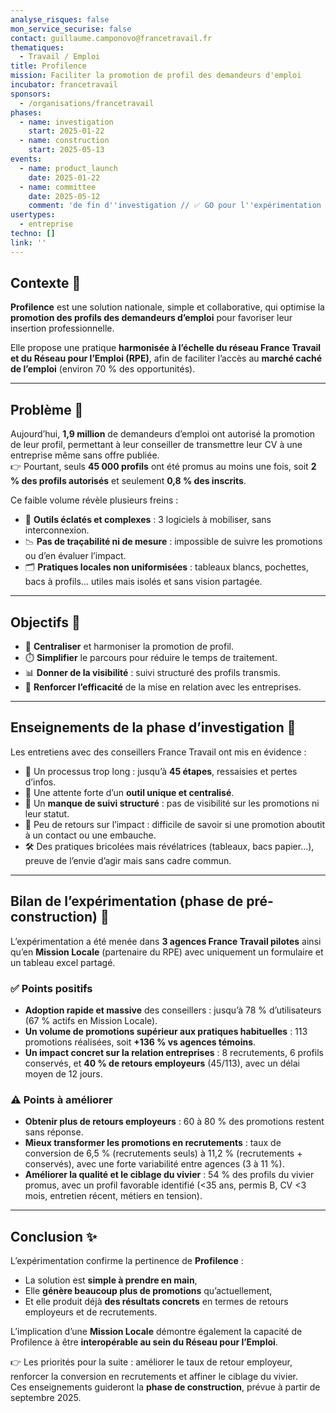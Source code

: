 ```yaml
---
analyse_risques: false
mon_service_securise: false
contact: guillaume.camponovo@francetravail.fr
thematiques:
  - Travail / Emploi
title: Profilence
mission: Faciliter la promotion de profil des demandeurs d'emploi
incubator: francetravail
sponsors:
  - /organisations/francetravail
phases:
  - name: investigation
    start: 2025-01-22
  - name: construction
    start: 2025-05-13
events:
  - name: product_launch
    date: 2025-01-22
  - name: committee
    date: 2025-05-12
    comment: 'de fin d''investigation // ✅ GO pour l''expérimentation '
usertypes:
  - entreprise
techno: []
link: ''
---
```

## Contexte 🔎  
**Profilence** est une solution nationale, simple et collaborative, qui optimise la **promotion des profils des demandeurs d’emploi** pour favoriser leur insertion professionnelle.  

Elle propose une pratique **harmonisée à l’échelle du réseau France Travail et du Réseau pour l’Emploi (RPE)**, afin de faciliter l’accès au **marché caché de l’emploi** (environ 70 % des opportunités).  

---
## Problème 🚨  
Aujourd’hui, **1,9 million** de demandeurs d’emploi ont autorisé la promotion de leur profil, permettant à leur conseiller de transmettre leur CV à une entreprise même sans offre publiée.  
👉 Pourtant, seuls **45 000 profils** ont été promus au moins une fois, soit **2 % des profils autorisés** et seulement **0,8 % des inscrits**.  

Ce faible volume révèle plusieurs freins :  
- 🧩 **Outils éclatés et complexes** : 3 logiciels à mobiliser, sans interconnexion.  
- 📉 **Pas de traçabilité ni de mesure** : impossible de suivre les promotions ou d’en évaluer l’impact.  
- 🗂️ **Pratiques locales non uniformisées** : tableaux blancs, pochettes, bacs à profils… utiles mais isolés et sans vision partagée.  

---

## Objectifs 🎯  
- 🔄 **Centraliser** et harmoniser la promotion de profil.  
- ⏱️ **Simplifier** le parcours pour réduire le temps de traitement.  
- 📊 **Donner de la visibilité** : suivi structuré des profils transmis.  
- 🚀 **Renforcer l’efficacité** de la mise en relation avec les entreprises.  

---

## Enseignements de la phase d’investigation 🧠  
Les entretiens avec des conseillers France Travail ont mis en évidence :  
- 🧱 Un processus trop long : jusqu’à **45 étapes**, ressaisies et pertes d’infos.  
- 🧭 Une attente forte d’un **outil unique et centralisé**.  
- 👀 Un **manque de suivi structuré** : pas de visibilité sur les promotions ni leur statut.  
- 🤷 Peu de retours sur l’impact : difficile de savoir si une promotion aboutit à un contact ou une embauche.  
- 🛠️ Des pratiques bricolées mais révélatrices (tableaux, bacs papier…), preuve de l’envie d’agir mais sans cadre commun.  

---

## Bilan de l’expérimentation (phase de pré-construction) 🧪  
L’expérimentation a été menée dans **3 agences France Travail pilotes** ainsi qu’en **Mission Locale** (partenaire du RPE) avec uniquement un formulaire et un tableau excel partagé.

### ✅ Points positifs  
- **Adoption rapide et massive** des conseillers : jusqu’à 78 % d’utilisateurs (67 % actifs en Mission Locale).  
- **Un volume de promotions supérieur aux pratiques habituelles** : 113 promotions réalisées, soit **+136 % vs agences témoins**.  
- **Un impact concret sur la relation entreprises** : 8 recrutements, 6 profils conservés, et **40 % de retours employeurs** (45/113), avec un délai moyen de 12 jours.  

### ⚠️ Points à améliorer  
- **Obtenir plus de retours employeurs** : 60 à 80 % des promotions restent sans réponse.  
- **Mieux transformer les promotions en recrutements** : taux de conversion de 6,5 % (recrutements seuls) à 11,2 % (recrutements + conservés), avec une forte variabilité entre agences (3 à 11 %).  
- **Améliorer la qualité et le ciblage du vivier** : 54 % des profils du vivier promus, avec un profil favorable identifié (<35 ans, permis B, CV <3 mois, entretien récent, métiers en tension).  

---

## Conclusion ✨  
L’expérimentation confirme la pertinence de **Profilence** :  
- La solution est **simple à prendre en main**,  
- Elle **génère beaucoup plus de promotions** qu’actuellement,  
- Et elle produit déjà **des résultats concrets** en termes de retours employeurs et de recrutements.  

L’implication d’une **Mission Locale** démontre également la capacité de Profilence à être **interopérable au sein du Réseau pour l’Emploi**.  

👉 Les priorités pour la suite : améliorer le taux de retour employeur, renforcer la conversion en recrutements et affiner le ciblage du vivier.  
Ces enseignements guideront la **phase de construction**, prévue à partir de septembre 2025. 